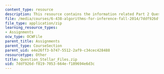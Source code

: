 ```yaml
---
content_type: resource
description: This resource contains the information related Part 2 Questions.
file: /media/courses/6-438-algorithms-for-inference-fall-2014/7ddf926df8197053664ef189694e6d3c_Question_Stellar_Files.zip
file_type: application/zip
learning_resource_types:
- Assignments
ocw_type: OCWFile
parent_title: Assignments
parent_type: CourseSection
parent_uid: e4e26ff3-b747-5512-2af9-c34cec428488
resourcetype: Other
title: Question_Stellar_Files.zip
uid: 7ddf926d-f819-7053-664e-f189694e6d3c
---
```

